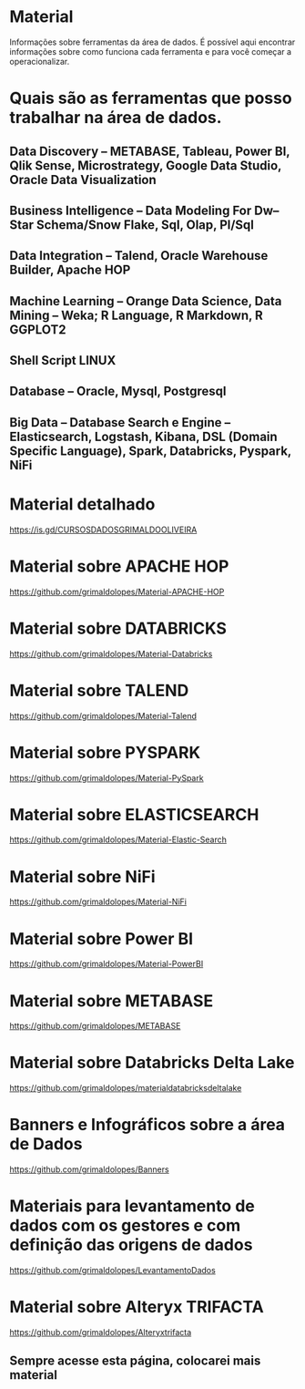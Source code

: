 # Material
Informações sobre ferramentas da área de dados. 
É possível aqui encontrar informações sobre como funciona cada ferramenta e para você começar a operacionalizar.

# Quais são as ferramentas que posso trabalhar na área de dados.

## Data Discovery – METABASE, Tableau, Power BI, Qlik Sense, Microstrategy, Google Data Studio, Oracle Data Visualization
## Business Intelligence – Data Modeling For Dw– Star Schema/Snow Flake, Sql, Olap, Pl/Sql
## Data Integration – Talend, Oracle Warehouse Builder, Apache HOP
## Machine Learning – Orange Data Science, Data Mining – Weka; R Language, R Markdown, R GGPLOT2
## Shell Script LINUX
## Database – Oracle, Mysql, Postgresql
## Big Data – Database Search e Engine – Elasticsearch, Logstash, Kibana, DSL (Domain Specific Language), Spark, Databricks, Pyspark, NiFi

# Material detalhado
https://is.gd/CURSOSDADOSGRIMALDOOLIVEIRA

# Material sobre APACHE HOP
https://github.com/grimaldolopes/Material-APACHE-HOP

# Material sobre DATABRICKS
https://github.com/grimaldolopes/Material-Databricks

# Material sobre TALEND
https://github.com/grimaldolopes/Material-Talend

# Material sobre PYSPARK
https://github.com/grimaldolopes/Material-PySpark

# Material sobre ELASTICSEARCH

https://github.com/grimaldolopes/Material-Elastic-Search

# Material sobre NiFi
https://github.com/grimaldolopes/Material-NiFi

# Material sobre Power BI
https://github.com/grimaldolopes/Material-PowerBI

# Material sobre METABASE
https://github.com/grimaldolopes/METABASE

# Material sobre Databricks Delta Lake
https://github.com/grimaldolopes/materialdatabricksdeltalake

# Banners e Infográficos sobre a área de Dados
https://github.com/grimaldolopes/Banners

# Materiais para levantamento de dados com os gestores e com definição das origens de dados
https://github.com/grimaldolopes/LevantamentoDados

# Material sobre Alteryx TRIFACTA
https://github.com/grimaldolopes/Alteryxtrifacta

## Sempre acesse esta página, colocarei mais material

